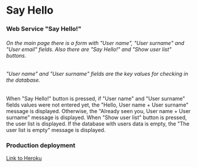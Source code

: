 # Say Hello
### Web Service "Say Hello!"
###### On the main page there is a form with "User name", "User surname" and "User email" fields. Also there are "Say Hello!" and "Show user list" buttons.
###### "User name" and "User surname" fields are the key values for checking in the database.

  When "Say Hello!" button is pressed, if "User name" and "User surname" fields values were not entered yet, the "Hello, User name + User surname" message is displayed. Otherwise, 
the "Already seen you, User name + User surname" message is displayed.
  When "Show user list" button is pressed, the user list is displayed. If the database with users data is empty, the "The user list is empty" message is displayed.

### Production deployment
[Link to Heroku](https://say-hello-to-user.herokuapp.com/) 
  
